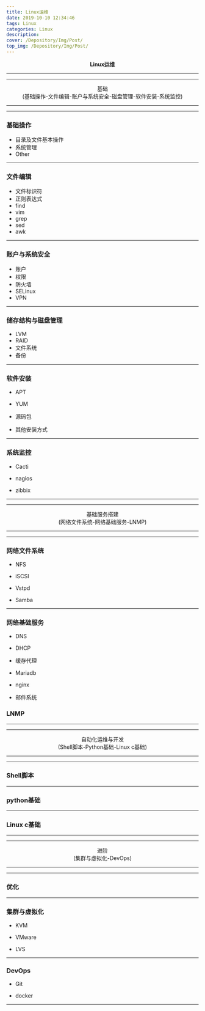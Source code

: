 ```yaml
---
title: Linux运维
date: 2019-10-10 12:34:46
tags: Linux
categories: Linux
description: 
cover: /Depository/Img/Post/
top_img: /Depository/Img/Post/
---
```



**<center>Linux运维</center>**

---
---

<center>基础</center>

<center>(基础操作-文件编辑-账户与系统安全-磁盘管理-软件安装-系统监控)</center>


---
---


### 基础操作

* 目录及文件基本操作
* 系统管理
* Other

---

### 文件编辑

* 文件标识符
* 正则表达式
* find
* vim
* grep
* sed
* awk

---

### 账户与系统安全

* 账户
* 权限
* 防火墙
* SELinux
* VPN

---

### 储存结构与磁盘管理

* LVM
* RAID
* 文件系统
* 备份

---

### 软件安装

* APT

* YUM

* 源码包

* 其他安装方式

---

### 系统监控

* Cacti 

* nagios 

* zibbix

---
---

<center>基础服务搭建</center>

<center>(网络文件系统-网络基础服务-LNMP)</center>

---
---



### 网络文件系统

* NFS

* iSCSI

* Vstpd

* Samba

---

### 网络基础服务

* DNS

* DHCP

* 缓存代理

* Mariadb

* nginx

* 邮件系统


### LNMP

---
---

<center>自动化运维与开发</center>

<center>(Shell脚本-Python基础-Linux c基础)</center>

---
---

### Shell脚本

---

### python基础

---

### Linux c基础

---

---

<center>进阶</center>

<center>(集群与虚拟化-DevOps)</center>

---
---
### 优化




---

### 集群与虚拟化

* KVM 

* VMware 

* LVS

---

### DevOps

* Git 

* docker

---

